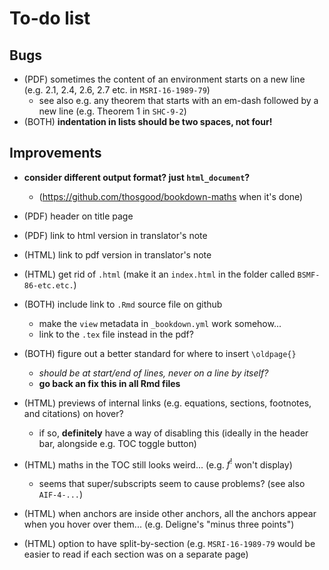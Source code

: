 # To-do list

## Bugs

- (PDF) sometimes the content of an environment starts on a new line (e.g. 2.1, 2.4, 2.6, 2.7 etc. in `MSRI-16-1989-79`)
  + see also e.g. any theorem that starts with an em-dash followed by a new line (e.g. Theorem 1 in `SHC-9-2`)
- (BOTH) **indentation in lists should be two spaces, not four!**

## Improvements

- **consider different output format? just `html_document`?**
  + (https://github.com/thosgood/bookdown-maths when it's done)

- (PDF) header on title page
- (PDF) link to html version in translator's note
- (HTML) link to pdf version in translator's note
- (HTML) get rid of `.html` (make it an `index.html` in the folder called `BSMF-86-etc.etc.`)

- (BOTH) include link to `.Rmd` source file on github
  + make the `view` metadata in `_bookdown.yml` work somehow...
  + link to the `.tex` file instead in the pdf?
- (BOTH) figure out a better standard for where to insert `\oldpage{}`
  + *should be at start/end of lines, never on a line by itself?*
  + **go back an fix this in all Rmd files**

- (HTML) previews of internal links (e.g. equations, sections, footnotes, and citations) on hover?
  + if so, **definitely** have a way of disabling this (ideally in the header bar, alongside e.g. TOC toggle button)
- (HTML) maths in the TOC still looks weird... (e.g. $f^!$ won't display)
  + seems that super/subscripts seem to cause problems? (see also `AIF-4-...`)
- (HTML) when anchors are inside other anchors, all the anchors appear when you hover over them... (e.g. Deligne's "minus three points")
- (HTML) option to have split-by-section (e.g. `MSRI-16-1989-79` would be easier to read if each section was on a separate page)
